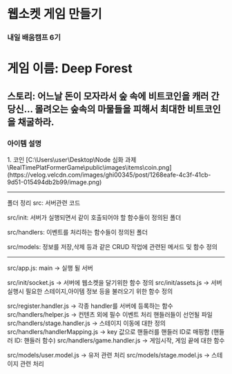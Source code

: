 # 웹소켓 게임 만들기
### 내일 배움캠프 6기




<H1>게임 이름: Deep Forest</H1>
<H2>스토리: 어느날 돈이 모자라서 숲 속에 비트코인을 캐러 간 당신... 몰려오는 숲속의 마물들을 피해서 최대한 비트코인을 채굴하라. </H2>

<H3>아이템 설명</H3>
1. 코인
[C:\Users\user\Desktop\Node 심화 과제\RealTimePlatFormerGame\public\images\items\coin.png](https://velog.velcdn.com/images/ghi00345/post/1268eafe-4c3f-41cb-9d51-015494db2b99/image.png)










--------
폴더 정리
src: 서버관련 코드

src/init: 서버가 실행되면서 같이 호출되어야 할 함수들이 정의된 폴더

src/handlers: 이벤트를 처리하는 함수들이 정의된 폴더

src/models: 정보를 저장,삭제 등과 같은 CRUD 작업에 관련된 메서드 및 함수 정의

------------------------------
src/app.js: main -> 실행 될 서버

src/init/socket.js -> 서버에 웹소켓을 달기위한 함수 정의
src/init/assets.js -> 서버 실행시 필요한 스테이지,아이템 정보 등을 불러오기 위한 함수 정의 


src/register.handler.js -> 각종 handler를 서버에 등록하는 함수
src/handlers/helper.js -> 컨텐츠 외에 필수 이벤트 처리 핸들러들이 선언될 파일
src/handlers/stage.handler.js -> 스테이지 이동에 대한 정의
src/handlers/handlerMapping.js -> key 값으로 핸들러를 핸들러 ID로 매핑함 (핸들러 ID: 핸들러 함수)
src/handlers/game.handler.js -> 게임시작, 게임 끝에 대한 함수

src/models/user.model.js -> 유저 관련 처리
src/models/stage.model.js -> 스테이지 관련 처리


